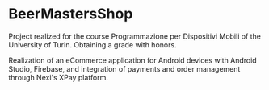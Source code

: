 # BeerMastersShop

Project realized for the course Programmazione per Dispositivi Mobili of the University of Turin. Obtaining a grade with honors.

Realization of an eCommerce application for Android devices with Android Studio, Firebase, and integration of payments and order management through Nexi's XPay platform.
